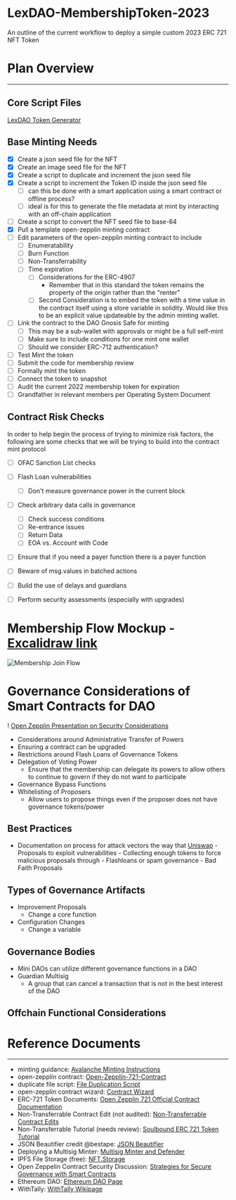 # LexDAO-MembershipToken-2023
An outline of the current workflow to deploy a simple custom 2023 ERC 721 NFT Token

# Plan Overview
-----------------
## Core Script Files
[LexDAO Token Generator](https://github.com/cimplylimited/file-processing-scripts)


## Base Minting Needs
  - [x] Create a json seed file for the NFT 
  - [x] Create an image seed file for the NFT
  - [x] Create a script to duplicate and increment the json seed file
  - [x] Create a script to increment the Token ID inside the json seed file
    - [ ] can this be done with a smart application using a smart contract or offline process?
    - [ ] ideal is for this to generate the file metadata at mint by interacting with an off-chain application 
  - [ ] Create a script to convert the NFT seed file to base-64
  - [x] Pull a template open-zepplin minting contract
  - [ ] Edit parameters of the open-zepplin minting contract to include
    - [ ] Enumeratability
    - [ ] Burn Function
    - [ ] Non-Transferrability
    - [ ] Time expiration
      - [ ] Considerations for the ERC-4907
        - Remember that in this standard the token remains the property of the origin rather than the "renter"
      - [ ] Second Consideration is to embed the token with a time value in the contract itself using a store variable in solidity.  Would like this to be an explicit value updateable by the admin minting wallet.    
  - [ ] Link the contract to the DAO Gnosis Safe for minting
    - [ ] This may be a sub-wallet with approvals or might be a full self-mint
    - [ ] Make sure to include conditions for one mint one wallet
    - [ ] Should we consider ERC-712 authentication?
  - [ ] Test Mint the token
  - [ ] Submit the code for membership review
  - [ ] Formally mint the token
  - [ ] Connect the token to snapshot
  - [ ] Audit the current 2022 membership token for expiration
  - [ ] Grandfather in relevant members per Operating System Document
  
  ## Contract Risk Checks
  In order to help begin the process of trying to minimize risk factors, the following are some checks that we will be trying to build into the contract mint protocol
  - [ ] OFAC Sanction List checks
  - [ ] Flash Loan vulnerabilities
    - [ ] Don't measure governance power in the current block
  - [ ] Check arbitrary data calls in governance
    - [ ] Check success conditions
    - [ ] Re-entrance issues
    - [ ] Return Data
    - [ ] EOA vs. Account with Code
  - [ ] Ensure that if you need a payer function there is a payer function
  - [ ] Beware of msg.values in batched actions
  - [ ] Build the use of delays and guardians
  - [ ] Perform security assessments (especially with upgrades)

  
  # Membership Flow Mockup -  [Excalidraw link](https://excalidraw.com/#room=2129b2214566ba2e246d,ykrk2lDXqfz4XnEUXArLBQ)
  ![Membership Join Flow](https://user-images.githubusercontent.com/106759485/229314079-b935c399-103d-48dc-9dc1-b703409a6262.png)

 # Governance Considerations of Smart Contracts for DAO
 ! [Open Zepplin Presentation on Security Considerations](https://youtu.be/GbDAmMdmh8Q?feature=shared)
  - Considerations around Administrative Transfer of Powers
  - Ensuring a contract can be upgraded
  - Restrictions around Flash Loans of Governance Tokens
  - Delegation of Voting Power
    - Ensure that the membership can delegate its powers to allow others to continue to govern if they do not want to participate
  - Governance Bypass Functions
  - Whitelisting of Proposers
    - Allow users to propose things even if the proposer does not have governance tokens/power
  
  ## Best Practices
  -  Documentation on process for attack vectors the way that [Uniswap](https://docs.uniswap.org/protocol/concepts/governance/adversarial-circumstances)
    - Proposals to exploit vulnerabilities
    - Collecting enough tokens to force malicious proposals through
    - Flashloans or spam governance
    - Bad Faith Proposals
  
  ## Types of Governance Artifacts
  - Improvement Proposals
    - Change a core function
  - Configuration Changes
    - Change a variable
    
  ## Governance Bodies
  - Mini DAOs can utilize different governance functions in a DAO
  - Guardian Multisig
    - A group that can cancel a transaction that is not in the best interest of the DAO
  
  ## Offchain Functional Considerations
  
  # Reference Documents
  --------------------
  
   - minting guidance: [Avalanche Minting Instructions](https://docs.avax.network/community/tutorials-contest/2021/how-to-mint-erc721-using-openzeppelin/tutorial#getting-metadata-ready-to-be-uploaded-to-decentralized-storage)
   - open-zepplin contract: [Open-Zepplin-721-Contract](https://github.com/OpenZeppelin/openzeppelin-contracts/blob/release-v4.7/contracts/token/ERC721/presets/ERC721PresetMinterPauserAutoId.sol)
   - duplicate file script: [File Duplication Script](https://github.com/cimplylimited/file-processing-scripts/blob/main/file_copy_increment.py)   
   - open-zepplin contract wizard: [Contract Wizard](https://wizard.openzeppelin.com/)
   - ERC-721 Token Documents: [Open Zepplin 721 Official Contract Documentation](https://docs.openzeppelin.com/contracts/4.x/erc721)
   - Non-Transferrable Contract Edit (not audited): [Non-Transferrable Contract Edits](https://forum.openzeppelin.com/t/how-to-create-a-non-transferrable-burnable-erc721/2427)
   - Non-Transferrable Tutorial (needs review): [Soulbound ERC 721 Token Tutorial](https://www.ankr.com/docs/smart-contract-tutorials/non-rentable-soulbound-nft/)
   - JSON Beautifier credit @bestape: [JSON Beautifier](https://jsonbeautifier.org/) 
   - Deploying a Multisig Minter: [Multisig Minter and Defender](https://betterprogramming.pub/theres-a-lot-of-excitement-around-nfts-and-with-good-reason-b7ebc5ecc836)
   - IPFS File Storage (free): [NFT.Storage](https://nft.storage/docs/)
   - Open Zeppelin Contract Security Discussion: [Strategies for Secure Governance with Smart Contracts](https://youtu.be/GbDAmMdmh8Q?feature=shared)
   - Ethereum DAO: [Ethereum DAO Page](https://ethereum.org/en/dao)
   - WithTally: [WithTally Wikipage](https://wiki.withtally.com/docs/other-protocols)


